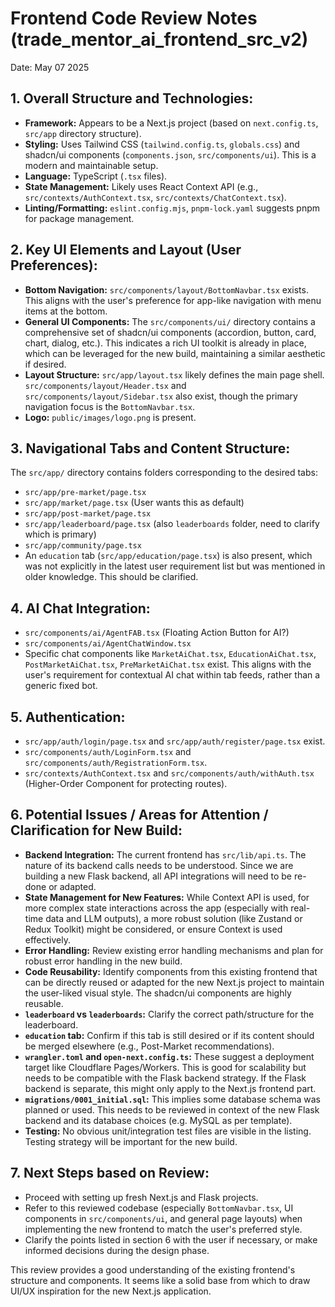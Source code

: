 # Frontend Code Review Notes (trade_mentor_ai_frontend_src_v2)

Date: May 07 2025

## 1. Overall Structure and Technologies:

*   **Framework:** Appears to be a Next.js project (based on `next.config.ts`, `src/app` directory structure).
*   **Styling:** Uses Tailwind CSS (`tailwind.config.ts`, `globals.css`) and shadcn/ui components (`components.json`, `src/components/ui`). This is a modern and maintainable setup.
*   **Language:** TypeScript (`.tsx` files).
*   **State Management:** Likely uses React Context API (e.g., `src/contexts/AuthContext.tsx`, `src/contexts/ChatContext.tsx`).
*   **Linting/Formatting:** `eslint.config.mjs`, `pnpm-lock.yaml` suggests pnpm for package management.

## 2. Key UI Elements and Layout (User Preferences):

*   **Bottom Navigation:** `src/components/layout/BottomNavbar.tsx` exists. This aligns with the user's preference for app-like navigation with menu items at the bottom.
*   **General UI Components:** The `src/components/ui/` directory contains a comprehensive set of shadcn/ui components (accordion, button, card, chart, dialog, etc.). This indicates a rich UI toolkit is already in place, which can be leveraged for the new build, maintaining a similar aesthetic if desired.
*   **Layout Structure:** `src/app/layout.tsx` likely defines the main page shell. `src/components/layout/Header.tsx` and `src/components/layout/Sidebar.tsx` also exist, though the primary navigation focus is the `BottomNavbar.tsx`.
*   **Logo:** `public/images/logo.png` is present.

## 3. Navigational Tabs and Content Structure:

The `src/app/` directory contains folders corresponding to the desired tabs:
*   `src/app/pre-market/page.tsx`
*   `src/app/market/page.tsx` (User wants this as default)
*   `src/app/post-market/page.tsx`
*   `src/app/leaderboard/page.tsx` (also `leaderboards` folder, need to clarify which is primary)
*   `src/app/community/page.tsx`
*   An `education` tab (`src/app/education/page.tsx`) is also present, which was not explicitly in the latest user requirement list but was mentioned in older knowledge. This should be clarified.

## 4. AI Chat Integration:

*   `src/components/ai/AgentFAB.tsx` (Floating Action Button for AI?)
*   `src/components/ai/AgentChatWindow.tsx`
*   Specific chat components like `MarketAiChat.tsx`, `EducationAiChat.tsx`, `PostMarketAiChat.tsx`, `PreMarketAiChat.tsx` exist. This aligns with the user's requirement for contextual AI chat within tab feeds, rather than a generic fixed bot.

## 5. Authentication:

*   `src/app/auth/login/page.tsx` and `src/app/auth/register/page.tsx` exist.
*   `src/components/auth/LoginForm.tsx` and `src/components/auth/RegistrationForm.tsx`.
*   `src/contexts/AuthContext.tsx` and `src/components/auth/withAuth.tsx` (Higher-Order Component for protecting routes).

## 6. Potential Issues / Areas for Attention / Clarification for New Build:

*   **Backend Integration:** The current frontend has `src/lib/api.ts`. The nature of its backend calls needs to be understood. Since we are building a new Flask backend, all API integrations will need to be re-done or adapted.
*   **State Management for New Features:** While Context API is used, for more complex state interactions across the app (especially with real-time data and LLM outputs), a more robust solution (like Zustand or Redux Toolkit) might be considered, or ensure Context is used effectively.
*   **Error Handling:** Review existing error handling mechanisms and plan for robust error handling in the new build.
*   **Code Reusability:** Identify components from this existing frontend that can be directly reused or adapted for the new Next.js project to maintain the user-liked visual style. The shadcn/ui components are highly reusable.
*   **`leaderboard` vs `leaderboards`:** Clarify the correct path/structure for the leaderboard.
*   **`education` tab:** Confirm if this tab is still desired or if its content should be merged elsewhere (e.g., Post-Market recommendations).
*   **`wrangler.toml` and `open-next.config.ts`:** These suggest a deployment target like Cloudflare Pages/Workers. This is good for scalability but needs to be compatible with the Flask backend strategy. If the Flask backend is separate, this might only apply to the Next.js frontend part.
*   **`migrations/0001_initial.sql`:** This implies some database schema was planned or used. This needs to be reviewed in context of the new Flask backend and its database choices (e.g. MySQL as per template).
*   **Testing:** No obvious unit/integration test files are visible in the listing. Testing strategy will be important for the new build.

## 7. Next Steps based on Review:

*   Proceed with setting up fresh Next.js and Flask projects.
*   Refer to this reviewed codebase (especially `BottomNavbar.tsx`, UI components in `src/components/ui`, and general page layouts) when implementing the new frontend to match the user's preferred style.
*   Clarify the points listed in section 6 with the user if necessary, or make informed decisions during the design phase.

This review provides a good understanding of the existing frontend's structure and components. It seems like a solid base from which to draw UI/UX inspiration for the new Next.js application.
